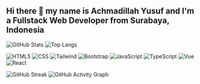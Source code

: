 ## Hi there 👋 my name is Achmadillah Yusuf and I'm a Fullstack Web Developer from Surabaya, Indonesia

![GitHub Stats](https://github-readme-stats.vercel.app/api?username=d4goat&show_icons=true&theme=dark)
![Top Langs](https://github-readme-stats.vercel.app/api/top-langs/?username=d4goat&layout=compact&theme=dark)

![HTML5](https://img.icons8.com/color/48/html-5--v1.png)
![CSS](https://img.icons8.com/color/48/css3.png)
![Tailwind](https://img.icons8.com/color/48/tailwind_css.png)
![Bootstrap](https://img.icons8.com/ios-filled/50/bootstrap.png)
![JavaScript](https://img.icons8.com/fluency/48/javascript.png)
![TypeScript](https://img.icons8.com/color/48/typescript.png)
![Vue](https://img.icons8.com/color/48/vue-js.png)
![React](https://img.icons8.com/ios-filled/50/react-native.png)

![GitHub Streak](https://github-readme-streak-stats.herokuapp.com/?user=d4goat&theme=tokyonight)
![GitHub Activity Graph](https://github-readme-activity-graph.cyclic.app/graph?username=d4goat&theme=dark)

<!--
**d4goat/d4goat** is a ✨ _special_ ✨ repository because its `README.md` (this file) appears on your GitHub profile.

Here are some ideas to get you started:

- 🔭 I’m currently working on ...
- 🌱 I’m currently learning ...
- 👯 I’m looking to collaborate on ...
- 🤔 I’m looking for help with ...
- 💬 Ask me about ...
- 📫 How to reach me: ...
- 😄 Pronouns: ...
- ⚡ Fun fact: ...
-->
